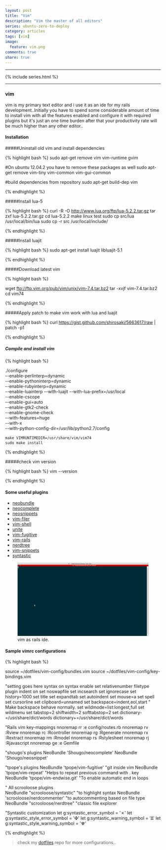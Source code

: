 ```yaml
---
layout: post
title: "Vim"
description: "Vim the master of all editors"
series: ubuntu-zero-to-deploy
category: articles
tags: [vim]
image:
  feature: vim.png
comments: true
share: true
---
```

* * *
{% include series.html %}
* * *

### vim

   vim is my primary text editor and i use it as an ide for my rails development..Initially you have to spend some considerable amount of time to install vim with all the features enabled and configure it with required plugins but it's just an one time burden after that your productivity rate will be much higher than any other editor..

#### Installation

#####Uninstall old vim and install dependencies

{% highlight bash %}
  sudo apt-get remove vim vim-runtime gvim 
  
  #On ubuntu  12.04.2 you have to remove these packages as well
  sudo apt-get remove vim-tiny vim-common vim-gui-common
  
  #build dependencies from repository
  sudo apt-get build-dep vim

{% endhighlight %}

#####Install lua-5

{% highlight bash %}
  curl -R -O http://www.lua.org/ftp/lua-5.2.2.tar.gz
  tar zxf lua-5.2.2.tar.gz
  cd lua-5.2.2
  make linux test
  sudo cp src/lua /usr/local/bin/lua
  sudo cp -r src /usr/local/include/

{% endhighlight %}

#####Install luajit

{% highlight bash %}
  sudo apt-get install luajit libluajit-5.1

{% endhighlight %}

#####Download latest vim

{% highlight bash %}

  wget ftp://ftp.vim.org/pub/vim/unix/vim-7.4.tar.bz2
  tar -xvjf  vim-7.4.tar.bz2
  cd vim74

{% endhighlight %}

#####Apply patch to make vim work with lua and luajit

{% highlight bash %}
  curl https://gist.github.com/shirosaki/5663617/raw | patch -p1

{% endhighlight %}

##### Compile and install vim

{% highlight bash %}

./configure \
    --enable-perlinterp=dynamic \
    --enable-pythoninterp=dynamic \
    --enable-rubyinterp=dynamic \
    --enable-luainterp --with-luajit --with-lua-prefix=/usr/local \
    --enable-cscope \
    --enable-gui=auto \
    --enable-gtk2-check \
    --enable-gnome-check \
    --with-features=huge \
    --with-x \
    --with-python-config-dir=/usr/lib/python2.7/config

    make VIMRUNTIMEDIR=/usr/share/vim/vim74
    sudo make install

{% endhighlight %}

#####check vim version

{% highlight bash %}
  vim --version

{% endhighlight %}

#### Some useful plugins
* [neobundle](https://github.com/Shougo/neobundle.vim)
* [neocomplete](https://github.com/Shougo/neocomplete.vim)
* [neosnippets](https://github.com/Shougo/neosnippet.vim)
* [vim-filer](https://github.com/Shougo/vimfiler.vim)
* [vim-shell](https://github.com/Shougo/vimshell.vim)
* [unite](https://github.com/Shougo/unite.vim)
* [vim-fugitive](https://github.com/tpope/vim-fugitive)
* [vim-rails](https://github.com/tpope/vim-rails)
* [nerdtree](https://github.com/scrooloose/nerdtree)
* [vim-snippets](https://github.com/honza/vim-snippets)
* [syntastic](https://github.com/scrooloose/syntastic)


<figure>
  <img src="/images/vim.gif"></a>
  <figcaption><a href="http://github.com/rajanand02" title="Vim as rails ide"></a>vim as rails ide.</figcaption>
</figure>

#### Sample vimrc configurations

{% highlight bash %}

  source ~/dotfiles/vim-config/bundles.vim
  source ~/dotfiles/vim-config/key-bindings.vim

  "setting goes here
  syntax on
  syntax enable
  set relativenumber
  filetype plugin indent on 
  set noswapfile
  set incsearch
  set ignorecase
  set history=1000
  set title
  set expandtab
  set autoindent
  set mouse=a
  set spell
  set cursorline
  set clipboard=unnamed
  set backspace=indent,eol,start " Make backspace behave normally.
  set wildmode=list:longest,full
  set wildmenu
  set tabstop=2 shiftwidth=2 softtabstop=2
  set dictionary-=/usr/share/dict/words dictionary+=/usr/share/dict/words

  "Rails vim key-mappings
  nnoremap <leader>rr :e config/routes.rb<CR>
  nnoremap <leader>rv :Rview<space>
  nnoremap <leader>rc :Rcontroller<space>
  nnoremap <leader>rg :Rgenerate<space>
  nnoremap <leader>rx :Rextract<space>
  nnoremap <leader>rm :Rmodel<space>
  nnoremap <leader>rs :Rstylesheet<space>
  nnoremap <leader>rj :Rjavascript<space>
  nnoremap <leader>ge :e Gemfile<CR>

  "shougo's plugins
  NeoBundle 'Shougo/neocomplete'
  NeoBundle 'Shougo/neosnippet'

  "tpope's plugins
  NeoBundle 'tpope/vim-fugitive'                     "git inside vim
  NeoBundle 'tpope/vim-repeat'                       "Helps to repeat previous command with . key
  NeoBundle 'tpope/vim-endwise.git'                  "To enable automatic end in loops

  " All scrooloose plugins  
  NeoBundle "scrooloose/syntastic"                   "to highlight syntax
  NeoBundle 'scrooloose/nerdcommenter'               "to autocommenting based on file type
  NeoBundle "scrooloose/nerdtree"                    "classic file explorer

  "Syntastic customization
  let g:syntastic_error_symbol = '✗'
  let g:syntastic_style_error_symbol = '✠'
  let g:syntastic_warning_symbol = '∆'
  let g:syntastic_style_warning_symbol = '☢'

{% endhighlight %}
> check my [dotfiles](https://github.com/rajanand02/dotfiles/tree/master/vim-config) repo for more configurations..
